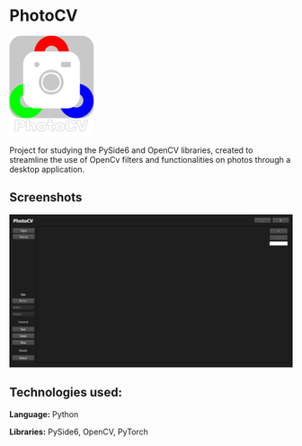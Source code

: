 # PhotoCV

![Logo](/assets/logo150.png)

Project for studying the PySide6 and OpenCV libraries, created to streamline the use of OpenCv filters and functionalities on photos through a desktop application.

## Screenshots

![UI](/assets/mainscreen.png)

## Technologies used:

**Language:** Python

**Libraries:** PySide6, OpenCV, PyTorch
